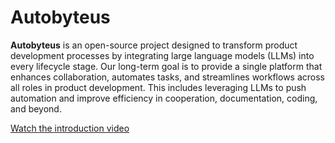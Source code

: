 # Autobyteus

**Autobyteus** is an open-source project designed to transform product development processes by integrating large language models (LLMs) into every lifecycle stage. Our long-term goal is to provide a single platform that enhances collaboration, automates tasks, and streamlines workflows across all roles in product development. This includes leveraging LLMs to push automation and improve efficiency in cooperation, documentation, coding, and beyond.

[Watch the introduction video](./autobyteus.mp4)




